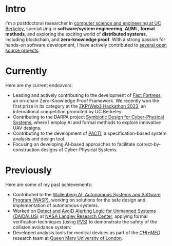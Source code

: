 # Intro

I'm a postdoctoral researcher in [computer science and engineering at UC Berkeley](https://www.icyphy.org/people.html), specializing in **software/system engineering**, **AI/ML**, **formal methods**, and exploring the exciting world of **distributed systems**, including blockchain, and **zero-knowledge proof**. With a strong passion for hands-on software development, I have actively contributed to [several open source projects](https://pierg.github.io/projects).

# Currently

Here are my current endeavors:

- Leading and actively contributing to the development of [Fact Fortress](https://pierg.github.io/fact-fortress-web/), an on-chain Zero-Knowledge Proof Framework. We recently won the first prize in its category at the [ZKP/Web3 Hackathon 2023](https://zk-hacking.org), an international competition promoted by UC Berkeley.
- Contributing to the DARPA project [Symbiotic Design for Cyber-Physical Systems](https://www.darpa.mil/program/symbiotic-design-for-cyber-physical-systems), where I employ AI and formal methods to explore innovative UAV designs.
- Contributing to the development of [PACTI](https://www.pacti.org), a specification-based system analysis and design tool.
- Focusing on developing AI-based approaches to facilitate correct-by-construction designs of Cyber-Physical Systems.

# Previously

Here are some of my past achievements:

- Contributed to the [Wallenberg AI, Autonomous Systems and Software Program (WASP)](https://wasp-sweden.org), working on solutions for the safe design and implementation of autonomous systems.
- Worked on [Detect and AvoID Alerting Logic for Unmanned Systems (DAIDALUS)](https://github.com/nasa/daidalus) at [NASA Langley Research Center](https://www.nasa.gov/langley), applying formal verification techniques (using [PVS](https://pvs.csl.sri.com)) to demonstrate the safety of the collision avoidance system.
- Developed analysis tools for medical devices as part of the [_CHI+MED_](https://www.chi-med.ac.uk/research/) research team at [Queen Mary University of London](https://www.qmul.ac.uk).